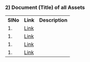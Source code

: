 


### 2) Document (Title) of all Assets



<table>
<tr><th>SlNo</th><th>Link</th><th>Description</th></tr>
  <tr><td>1.</td><td><a href="">Link</a></td><td></td></tr>
  <tr><td>1.</td><td><a href="">Link</a></td><td></td></tr> 
  <tr><td>1.</td><td><a href="">Link</a></td><td></td></tr>
  <tr><td>1.</td><td><a href="">Link</a></td><td></td></tr>
</table>

